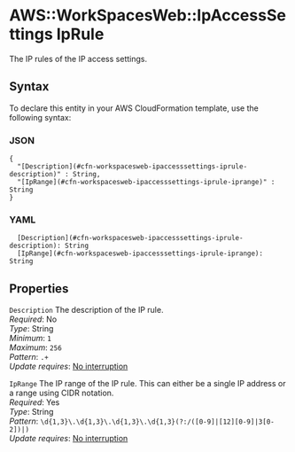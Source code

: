 # AWS::WorkSpacesWeb::IpAccessSettings IpRule<a name="aws-properties-workspacesweb-ipaccesssettings-iprule"></a>

The IP rules of the IP access settings\.

## Syntax<a name="aws-properties-workspacesweb-ipaccesssettings-iprule-syntax"></a>

To declare this entity in your AWS CloudFormation template, use the following syntax:

### JSON<a name="aws-properties-workspacesweb-ipaccesssettings-iprule-syntax.json"></a>

```
{
  "[Description](#cfn-workspacesweb-ipaccesssettings-iprule-description)" : String,
  "[IpRange](#cfn-workspacesweb-ipaccesssettings-iprule-iprange)" : String
}
```

### YAML<a name="aws-properties-workspacesweb-ipaccesssettings-iprule-syntax.yaml"></a>

```
  [Description](#cfn-workspacesweb-ipaccesssettings-iprule-description): String
  [IpRange](#cfn-workspacesweb-ipaccesssettings-iprule-iprange): String
```

## Properties<a name="aws-properties-workspacesweb-ipaccesssettings-iprule-properties"></a>

`Description`  <a name="cfn-workspacesweb-ipaccesssettings-iprule-description"></a>
The description of the IP rule\.  
*Required*: No  
*Type*: String  
*Minimum*: `1`  
*Maximum*: `256`  
*Pattern*: `.+`  
*Update requires*: [No interruption](https://docs.aws.amazon.com/AWSCloudFormation/latest/UserGuide/using-cfn-updating-stacks-update-behaviors.html#update-no-interrupt)

`IpRange`  <a name="cfn-workspacesweb-ipaccesssettings-iprule-iprange"></a>
The IP range of the IP rule\. This can either be a single IP address or a range using CIDR notation\.  
*Required*: Yes  
*Type*: String  
*Pattern*: `\d{1,3}\.\d{1,3}\.\d{1,3}\.\d{1,3}(?:/([0-9]|[12][0-9]|3[0-2])|)`  
*Update requires*: [No interruption](https://docs.aws.amazon.com/AWSCloudFormation/latest/UserGuide/using-cfn-updating-stacks-update-behaviors.html#update-no-interrupt)